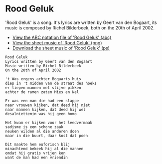# Rood Geluk

'Rood Geluk' is a song. It's lyrics are written by
Geert van den Bogaart, its music is composed by Richel Bilderbeek, both
on the 20th of April 2002.

 * [View the ABC notation file of 'Rood Geluk' (abc)](RoodGeluk.abc)
 * [View the sheet music of 'Rood Geluk' (png)](RoodGeluk.png)
 * [Download the sheet music of 'Rood Geluk' (ps)](RoodGeluk.ps)


```
Rood Geluk
Lyrics written by Geert van den Bogaart
Music written by Richel Bilderbeek
On the 20th of April 2002

't Was ergens achter Bogaarts huis
diep in 't midden van de straat des hoeks
er liepen mannen met stijve pikken
achter de ramen zaten Mies en Nel

Er was een man die had een slappe
naar vrouwen kijken, dat deed hij niet
naar mannen kijken, dat deed hij wel
desalniettemin was hij geen homo

Het kwam er kijken voor het leedvermaak
sadisme is een schone zaak
neuken wilden al die anderen doen
maar in die buurt, daar kost dat poen

Dit maakte hem euforisch blij
minachtend bekeek hij al die mannen
omdat hij gratis vrijen kon
want de man had een vriendin
```
